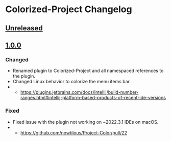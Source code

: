 <!-- Keep a Changelog guide -> https://keepachangelog.com -->

# Colorized-Project Changelog

## [Unreleased]

## [1.0.0]

### Changed
- Renamed plugin to Colorized-Project and all namespaced references to the plugin.
- Changed Linux behavior to colorize the menu items bar.
- - https://plugins.jetbrains.com/docs/intellij/build-number-ranges.html#intellij-platform-based-products-of-recent-ide-versions

### Fixed
- Fixed issue with the plugin not working on ~2022.3.1 IDEs on macOS.
- - https://github.com/nowtilous/Project-Color/pull/22

[Unreleased]: null/compare/v1.0.0...HEAD
[1.0.0]: null/commits/v1.0.0
